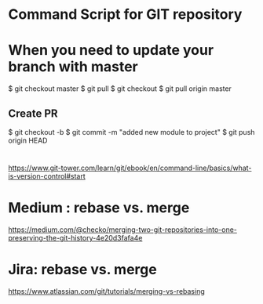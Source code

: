 # Command Script for GIT repository

# When you need to update your branch with master
$ git checkout master
$ git pull
$ git checkout <your-branch>
$ git pull origin master

## Create PR
$ git checkout -b <your-branch>
$ git commit -m "added new module to project"
$ git push origin HEAD



#
https://www.git-tower.com/learn/git/ebook/en/command-line/basics/what-is-version-control#start

# Medium : rebase vs. merge
https://medium.com/@checko/merging-two-git-repositories-into-one-preserving-the-git-history-4e20d3fafa4e

# Jira: rebase vs. merge
https://www.atlassian.com/git/tutorials/merging-vs-rebasing
